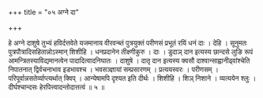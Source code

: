 +++
title = "०५ अग्ने दा"

+++

हे अग्ने दाशुषे तुभ्यं हविर्दत्तवेते यजमानाय वीरवन्ब्तं पुत्रयुक्तं परीणसं प्रभूतं रयिं धनं दाः । देहि । सूनुमतः पुत्रपौत्रादिसहितान्नोऽस्मान् शिशीहि । धनप्रदानेन तीक्ष्णीकुरु । दाः । डुदाञ् दान इत्यस्य छान्दसे लुङि रूपं आमन्त्रितस्याविद्यमानत्वेन पादादित्वादनिघातः । दाशुषे । दातृ दान इत्यस्य क्वसौ दाश्वान्साह्वानीढ्वांश्चेति निपातनात् द्विर्वचनाभाव इडभावश्च । भवसञ्ज्ञायां सम्प्रसारणम् । प्रत्ययस्वरः । परीणसम् । परिपूर्वान्नसतेर्व्याप्त्यर्थात् क्विप् । आन्येषामपि दृश्यत इति दीर्थः । शिशीहि । शिञ् निशाने । व्यत्ययेन श्लुः । दीर्घश्चान्दसः हेरपित्त्वादन्तोदात्तत्वं ॥ ५ ॥